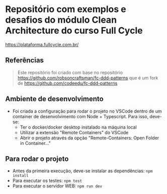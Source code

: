 # Repositório com exemplos e desafios do módulo Clean Architecture do curso Full Cycle

https://plataforma.fullcycle.com.br/

## Referências

> Este repositório foi criado com base no repositório https://github.com/robsoncraftsman/fc-ddd-patterns que é um fork de https://github.com/codeedu/fc-ddd-patterns

## Ambiente de desenvolvimento

- Foi criada a configuração para rodar o projeto no VSCode dentro de um container de desenvolvimento com Node + Typescript. Para isso, deve-se:
    - Ter o docker/docker desktop instalado na máquina local
    - Utilizar a extensão "Remote Containers" do VSCode
    - Abrir o projeto através da opção "Remote-Containers: Open Folder in Container..."

## Para rodar o projeto

- Antes da primeira execução, deve-se instalar as dependências:
`npm install`
- Para executar os testes:
`npm test`
- Para executar o servidor WEB:
`npm run dev`
